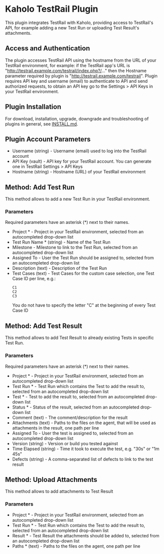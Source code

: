 # Kaholo TestRail Plugin
This plugin integrates TestRail with Kaholo, providing access to TestRail's API, for example adding a new Test Run or uploading Test Result's attachments.
## Access and Authentication
The plugin accesses TestRail API using the hostname from the URL of your TestRail environment, for example: if the TestRail app's URL is "http://testrail.example.com/testrail/index.php?/..." then the Hostname parameter required by plugin is "http://testrail.example.com/testrail". Plugin requires API key and username (email) to authenticate to API and send authorized requests, to obtain an API key go to the Settings > API Keys in your TestRail environment.

## Plugin Installation
For download, installation, upgrade, downgrade and troubleshooting of plugins in general, see [INSTALL.md](./INSTALL.md).

## Plugin Account Parameters
* Username (string) - Username (email) used to log into the TestRail account
* API Key (vault) - API key for your TestRail account. You can generate one in TestRail Settings > API Keys
* Hostname (string) - Hostname (URL) of your TestRail environment

## Method: Add Test Run
This method allows to add a new Test Run in your TestRail environment.

### Parameters
Required parameters have an asterisk (*) next to their names.
* Project * - Project in your TestRail environment, selected from an autocompleted drop-down list
* Test Run Name * (string) - Name of the Test Run
* Milestone - Milestone to link to the Test Run, selected from an autocompleted drop-down list
* Assigned To - User the Test Run should be assigned to, selected from an autocompleted drop-down list
* Description (text) - Description of the Test Run
* Test Cases (text) - Test Cases for the custom case selection, one Test Case ID per line, e.g.:
  ```
  C1
  C2
  C3
  ```
  You do not have to specify the letter "C" at the beginning of every Test Case ID

## Method: Add Test Result
This method allows to add Test Result to already existing Tests in specific Test Run.

### Parameters
Required parameters have an asterisk (*) next to their names.
* Project * - Project in your TestRail environment, selected from an autocompleted drop-down list
* Test Run * - Test Run which contains the Test to add the result to, selected from an autocompleted drop-down list
* Test * - Test to add the result to, selected from an autocompleted drop-down list
* Status * - Status of the result, selected from an autocompleted drop-down list
* Comment (text) - The comment/description for the result
* Attachments (text) - Paths to the files on the agent, that will be used as attachments in the result, one path per line
* Assigned To - User the test is assigned to, selected from an autocompleted drop-down list
* Version (string) - Version or build you tested against
* Time Elapsed (string) - Time it took to execute the test, e.g. "30s" or "1m 45s"
* Defects (string) - A comma-separated list of defects to link to the test result

## Method: Upload Attachments
This method allows to add attachments to Test Result

### Parameters
* Project * - Project in your TestRail environment, selected from an autocompleted drop-down list
* Test Run * - Test Run which contains the Test to add the result to, selected from an autocompleted drop-down list
* Result * - Test Result the attachments should be added to, selected from an autocompleted drop-down list
* Paths * (text) - Paths to the files on the agent, one path per line
